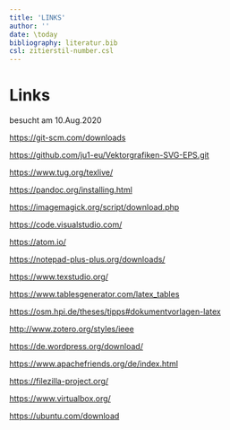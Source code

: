 ```yaml
---
title: 'LINKS'
author: ''
date: \today
bibliography: literatur.bib 
csl: zitierstil-number.csl
---
```

<!--ju 10-Aug-20 -->
# Links

besucht am 10.Aug.2020

<https://git-scm.com/downloads>

<https://github.com/ju1-eu/Vektorgrafiken-SVG-EPS.git>

<https://www.tug.org/texlive/>

<https://pandoc.org/installing.html>

<https://imagemagick.org/script/download.php>

<https://code.visualstudio.com/>

<https://atom.io/>

<https://notepad-plus-plus.org/downloads/>

<https://www.texstudio.org/>

<https://www.tablesgenerator.com/latex_tables>

<https://osm.hpi.de/theses/tipps#dokumentvorlagen-latex>

<http://www.zotero.org/styles/ieee>

<https://de.wordpress.org/download/>

<https://www.apachefriends.org/de/index.html>

<https://filezilla-project.org/>

<https://www.virtualbox.org/>

<https://ubuntu.com/download>